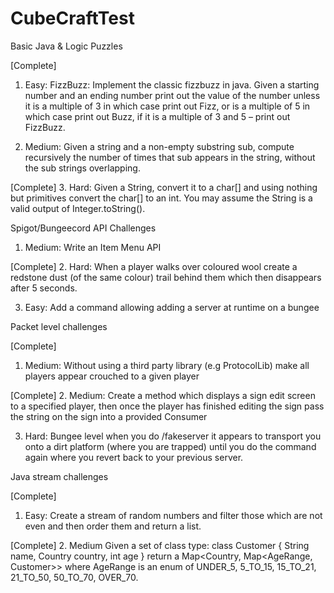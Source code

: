 # CubeCraftTest

Basic Java & Logic Puzzles

[Complete]
1. Easy: FizzBuzz: Implement the classic fizzbuzz in java. Given a starting number and an ending number print out the value of the number unless it is a multiple of 3 in which case print out Fizz, or is a multiple of 5 in which case print out Buzz, if it is a multiple of 3 and 5 – print out FizzBuzz.

2. Medium: Given a string and a non-empty substring sub, compute recursively the number of times that sub appears in the string, without the sub strings overlapping.

[Complete]
3. Hard: Given a String, convert it to a char[] and using nothing but primitives convert the char[] to an int. You may assume the String is a valid output of Integer.toString().

Spigot/Bungeecord API Challenges

1. Medium: Write an Item Menu API

[Complete]
2. Hard: When a player walks over coloured wool create a redstone dust (of the same colour) trail behind them which then disappears after 5 seconds.

3. Easy: Add a command allowing adding a server at runtime on a bungee

Packet level challenges

[Complete]
1. Medium: Without using a third party library (e.g ProtocolLib) make all players appear crouched to a given player

[Complete]
2. Medium: Create a method which displays a sign edit screen to a specified player, then once the player has finished editing the sign pass the string on the sign into a provided Consumer

3. Hard: Bungee level when you do /fakeserver it appears to transport you onto a dirt platform (where you are trapped) until you do the command again where you revert back to your previous server.

Java stream challenges

[Complete]
1. Easy: Create a stream of random numbers and filter those which are not even and then order them and return a list.

[Complete]
2. Medium Given a set of class type: class Customer { String name, Country country, int age } return a Map<Country, Map<AgeRange, Customer>> where AgeRange is an enum of UNDER_5, 5_TO_15, 15_TO_21, 21_TO_50, 50_TO_70, OVER_70.